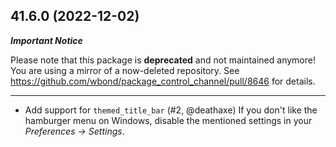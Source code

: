 41.6.0 (2022-12-02)
-------------------

***Important Notice***

Please note that this package is **deprecated** and not maintained anymore!
You are using a mirror of a now-deleted repository.
See https://github.com/wbond/package_control_channel/pull/8646 for details.

---

* Add support for `themed_title_bar` (#2, @deathaxe)
  If you don't like the hamburger menu on Windows,
  disable the mentioned settings in your *Preferences -> Settings*.
